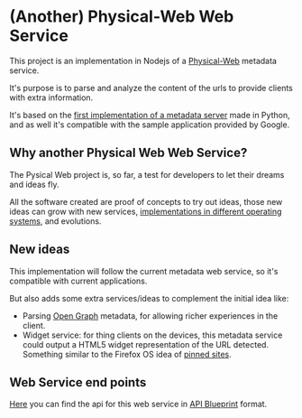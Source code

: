 # (Another) Physical-Web Web Service

This project is an implementation in Nodejs of a [Physical-Web](https://google.github.io/physical-web/) metadata service.

It's purpose is to parse and analyze the content of the urls to provide clients with extra information.

It's based on the [first implementation of a metadata server](https://github.com/google/physical-web) made in Python, and as well it's compatible with the sample application provided by Google.

## Why another Physical Web Web Service?

The Pysical Web project is, so far,  a test for developers to let their dreams and ideas fly.

All the software created are proof of concepts to try out ideas, those new ideas can grow with new services, [implementations in different operating systems](https://github.com/gmarty/fxos-physical-web), and evolutions.

## New ideas

This implementation will follow the current metadata web service, so it's compatible with current applications.

But also adds some extra services/ideas to complement the initial idea like:

+ Parsing [Open Graph](http://ogp.me/) metadata, for allowing richer experiences in the client.
+ Widget service: for thing clients on the devices, this metadata service could output a HTML5 widget representation of the URL detected. Something similar to the Firefox OS idea of [pinned sites](https://wiki.mozilla.org/FirefoxOS/Pin_the_Web).

## Web Service end points

[Here](API.md) you can find the api for this web service in [API Blueprint](https://apiblueprint.org) format.
